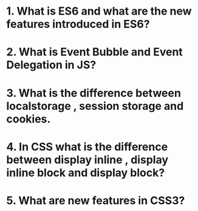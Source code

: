 # 1. What is ES6 and what are the new features introduced in ES6?
# 2. What is Event Bubble and Event Delegation in JS?
# 3. What is the difference between localstorage , session storage and cookies.
# 4. In CSS what is the difference between display inline , display inline block and display block?
# 5. What are new features in CSS3?
